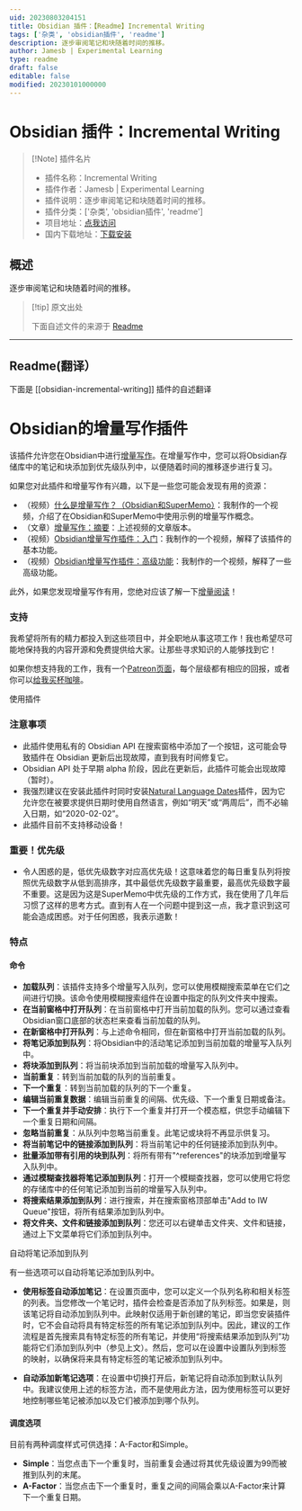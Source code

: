 ```yaml
---
uid: 20230803204151
title: Obsidian 插件：【Readme】Incremental Writing
tags: ['杂类', 'obsidian插件', 'readme']
description: 逐步审阅笔记和块随着时间的推移。
author: Jamesb | Experimental Learning
type: readme
draft: false
editable: false
modified: 20230101000000
---
```


# Obsidian 插件：Incremental Writing

> [!Note] 插件名片
> - 插件名称：Incremental Writing
> - 插件作者：Jamesb | Experimental Learning
> - 插件说明：逐步审阅笔记和块随着时间的推移。
> - 插件分类：['杂类', 'obsidian插件', 'readme']
> - 项目地址：[点我访问](https://github.com/bjsi/incremental-writing)
> - 国内下载地址：[下载安装](https://pkmer.cn/products/plugin/pluginMarket/?obsidian-incremental-writing)

## 概述

逐步审阅笔记和块随着时间的推移。



> [!tip] 原文出处
> 
>下面自述文件的来源于 [Readme](https://ghproxy.net/https://raw.githubusercontent.com/bjsi/incremental-writing/master/README.md)
> 

---

## Readme(翻译）

下面是 [[obsidian-incremental-writing]] 插件的自述翻译


# Obsidian的增量写作插件

该插件允许您在Obsidian中进行[增量写作](https://supermemo.guru/wiki/Incremental_writing)。在增量写作中，您可以将Obsidian存储库中的笔记和块添加到优先级队列中，以便随着时间的推移逐步进行复习。

如果您对此插件和增量写作有兴趣，以下是一些您可能会发现有用的资源：

- （视频）[什么是增量写作？（Obsidian和SuperMemo）](https://youtu.be/LLS_8Y744lk)：我制作的一个视频，介绍了在Obsidian和SuperMemo中使用示例的增量写作概念。
- （文章）[增量写作：摘要](https://www.experimental-learning.com/SimpleGuru/IncrementalWriting.md)：上述视频的文章版本。
- （视频）[Obsidian增量写作插件：入门](https://youtu.be/bFF3umvXydQ)：我制作的一个视频，解释了该插件的基本功能。
- （视频）[Obsidian增量写作插件：高级功能](https://youtu.be/onvKkHQfOzU)：我制作的一个视频，解释了一些高级功能。

此外，如果您发现增量写作有用，您绝对应该了解一下[增量阅读](https://www.experimental-learning.com/en/SimpleGuru/IncrementalReading)！

### 支持

我希望将所有的精力都投入到这些项目中，并全职地从事这项工作！我也希望尽可能地保持我的内容开源和免费提供给大家。让那些寻求知识的人能够找到它！

如果你想支持我的工作，我有一个[Patreon页面](https://www.patreon.com/experimental_learning)，每个层级都有相应的回报，或者你可以[给我买杯咖啡](https://www.buymeacoffee.com/experilearning)。

使用插件

### 注意事项

- 此插件使用私有的 Obsidian API 在搜索窗格中添加了一个按钮，这可能会导致插件在 Obsidian 更新后出现故障，直到我有时间修复它。
- Obsidian API 处于早期 alpha 阶段，因此在更新后，此插件可能会出现故障（暂时）。
- 我强烈建议在安装此插件时同时安装[Natural Language Dates](https://github.com/argenos/nldates-obsidian)插件，因为它允许您在被要求提供日期时使用自然语言，例如“明天”或“两周后”，而不必输入日期，如“2020-02-02”。
- 此插件目前不支持移动设备！

### 重要！优先级

- 令人困惑的是，低优先级数字对应高优先级！这意味着您的每日重复队列将按照优先级数字从低到高排序，其中最低优先级数字最重要，最高优先级数字最不重要。这是因为这是SuperMemo中优先级的工作方式，我在使用了几年后习惯了这样的思考方式。直到有人在一个问题中提到这一点，我才意识到这可能会造成困惑。对于任何困惑，我表示道歉！

### 特点

#### 命令

- **加载队列**：该插件支持多个增量写入队列，您可以使用模糊搜索菜单在它们之间进行切换。该命令使用模糊搜索组件在设置中指定的队列文件夹中搜索。
- **在当前窗格中打开队列**：在当前窗格中打开当前加载的队列。您可以通过查看Obsidian窗口底部的状态栏来查看当前加载的队列。
- **在新窗格中打开队列**：与上述命令相同，但在新窗格中打开当前加载的队列。
- **将笔记添加到队列**：将Obsidian中的活动笔记添加到当前加载的增量写入队列中。
- **将块添加到队列**：将当前块添加到当前加载的增量写入队列中。
- **当前重复**：转到当前加载的队列的当前重复。
- **下一个重复**：转到当前加载的队列的下一个重复。
- **编辑当前重复数据**：编辑当前重复的间隔、优先级、下一个重复日期或备注。
- **下一个重复并手动安排**：执行下一个重复并打开一个模态框，供您手动编辑下一个重复日期和间隔。
- **忽略当前重复**：从队列中忽略当前重复。此笔记或块将不再显示供复习。
- **将当前笔记中的链接添加到队列**：将当前笔记中的任何链接添加到队列中。
- **批量添加带有引用的块到队列**：将所有带有"^references"的块添加到增量写入队列中。
- **通过模糊查找器将笔记添加到队列**：打开一个模糊查找器，您可以使用它将您的存储库中的任何笔记添加到当前的增量写入队列中。
- **将搜索结果添加到队列**：进行搜索，并在搜索窗格顶部单击"Add to IW Queue"按钮，将所有结果添加到队列中。
- **将文件夹、文件和链接添加到队列**：您还可以右键单击文件夹、文件和链接，通过上下文菜单将它们添加到队列中。

自动将笔记添加到队列

有一些选项可以自动将笔记添加到队列中。

- **使用标签自动添加笔记**：在设置页面中，您可以定义一个队列名称和相关标签的列表。当您修改一个笔记时，插件会检查是否添加了队列标签。如果是，则该笔记将自动添加到队列中。此映射仅适用于新创建的笔记，即当您安装插件时，它不会自动将具有特定标签的所有笔记添加到队列中。因此，建议的工作流程是首先搜索具有特定标签的所有笔记，并使用“将搜索结果添加到队列”功能将它们添加到队列中（参见上文）。然后，您可以在设置中设置队列到标签的映射，以确保将来具有特定标签的笔记被添加到队列中。

- **自动添加新笔记选项**：在设置中切换打开后，新笔记将自动添加到默认队列中。我建议使用上述的标签方法，而不是使用此方法，因为使用标签可以更好地控制哪些笔记被添加以及它们被添加到哪个队列。

#### 调度选项

目前有两种调度样式可供选择：A-Factor和Simple。

- **Simple**：当您点击下一个重复时，当前重复会通过将其优先级设置为99而被推到队列的末尾。
- **A-Factor**：当您点击下一个重复时，重复之间的间隔会乘以A-Factor来计算下一个重复日期。



